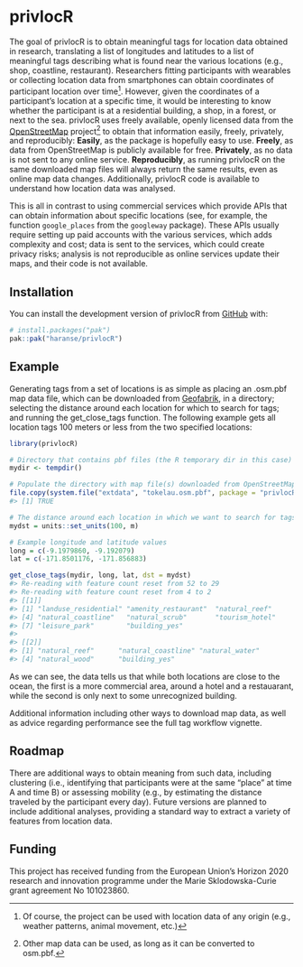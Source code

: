 
<!-- README.md is generated from README.Rmd. Please edit that file -->

# privlocR

<!-- badges: start -->
<!-- badges: end -->

The goal of privlocR is to obtain meaningful tags for location data
obtained in research, translating a list of longitudes and latitudes to
a list of meaningful tags describing what is found near the various
locations (e.g., shop, coastline, restaurant). Researchers fitting
participants with wearables or collecting location data from smartphones
can obtain coordinates of participant location over time[^1]. However,
given the coordinates of a participant’s location at a specific time, it
would be interesting to know whether the participant is at a residential
building, a shop, in a forest, or next to the sea. privlocR uses freely
available, openly licensed data from the
[OpenStreetMap](https://www.openstreetmap.org) project[^2] to obtain
that information easily, freely, privately, and reproducibly:
**Easily**, as the package is hopefully easy to use. **Freely**, as data
from OpenStreetMap is publicly available for free. **Privately**, as no
data is not sent to any online service. **Reproducibly**, as running
privlocR on the same downloaded map files will always return the same
results, even as online map data changes. Additionally, privlocR code is
available to understand how location data was analysed.

This is all in contrast to using commercial services which provide APIs
that can obtain information about specific locations (see, for example,
the function `google_places` from the `googleway` package). These APIs
usually require setting up paid accounts with the various services,
which adds complexity and cost; data is sent to the services, which
could create privacy risks; analysis is not reproducible as online
services update their maps, and their code is not available.

## Installation

You can install the development version of privlocR from
[GitHub](https://github.com/) with:

``` r
# install.packages("pak")
pak::pak("haranse/privlocR")
```

## Example

Generating tags from a set of locations is as simple as placing an
.osm.pbf map data file, which can be downloaded from
[Geofabrik](https://download.geofabrik.de/), in a directory; selecting
the distance around each location for which to search for tags; and
running the get_close_tags function. The following example gets all
location tags 100 meters or less from the two specified locations:

``` r
library(privlocR)

# Directory that contains pbf files (the R temporary dir in this case)
mydir <- tempdir()

# Populate the directory with map file(s) downloaded from OpenStreetMap
file.copy(system.file("extdata", "tokelau.osm.pbf", package = "privlocR"), mydir)
#> [1] TRUE

# The distance around each location in which we want to search for tags
mydst = units::set_units(100, m)

# Example longitude and latitude values
long = c(-9.1979860, -9.192079)
lat = c(-171.8501176, -171.856883)

get_close_tags(mydir, long, lat, dst = mydst)
#> Re-reading with feature count reset from 52 to 29
#> Re-reading with feature count reset from 4 to 2
#> [[1]]
#> [1] "landuse_residential" "amenity_restaurant"  "natural_reef"       
#> [4] "natural_coastline"   "natural_scrub"       "tourism_hotel"      
#> [7] "leisure_park"        "building_yes"       
#> 
#> [[2]]
#> [1] "natural_reef"      "natural_coastline" "natural_water"    
#> [4] "natural_wood"      "building_yes"
```

As we can see, the data tells us that while both locations are close to
the ocean, the first is a more commercial area, around a hotel and a
restauarant, while the second is only next to some unrecognized
building.

Additional information including other ways to download map data, as
well as advice regarding performance see the full tag workflow vignette.

## Roadmap

There are additional ways to obtain meaning from such data, including
clustering (i.e., identifying that participants were at the same “place”
at time A and time B) or assessing mobility (e.g., by estimating the
distance traveled by the participant every day). Future versions are
planned to include additional analyses, providing a standard way to
extract a variety of features from location data.

## Funding

This project has received funding from the European Union’s Horizon 2020
research and innovation programme under the Marie Sklodowska-Curie grant
agreement No 101023860.

[^1]:  Of course, the project can be used with location data of any
    origin (e.g., weather patterns, animal movement, etc.)

[^2]: Other map data can be used, as long as it can be converted to
    osm.pbf.
